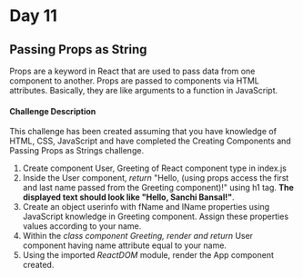 # Day 11 #

## Passing Props as String ##

Props are a keyword in React that are used to pass data from one component to another. Props are passed to components via HTML attributes. Basically, they are like arguments to a function in JavaScript.


#### Challenge Description ###

This challenge has been created assuming that you have knowledge of HTML, CSS, JavaScript and have completed the Creating Components and Passing Props as Strings challenge.

1. Create component User, Greeting of React component type in index.js
2. Inside the User component, *return* "Hello, (using props access the first and last name passed from the Greeting component)!" using h1 tag. __The displayed text should look like "Hello, Sanchi Bansal!"__.
3. Create an object userinfo with fName and lName properties using JavaScript knowledge in Greeting component. Assign these properties values according to your name.
4. Within the *class component Greeting, render and return* User component having name attribute equal to your name.
5. Using the imported *ReactDOM* module, render the App component created.